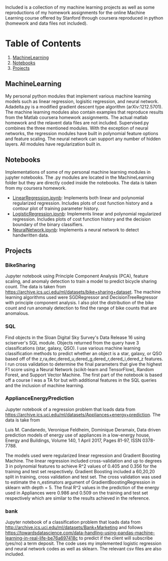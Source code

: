 <!--- # MachineLearning --->
Included is a collection of my machine learning projects as well as some reproductions of my homework assignments for the online Machine Learning course offered by Stanford through coursera reproduced in python (homework and data files not included).   

# Table of Contents 
1. [MachineLearning](#MachineLearning)
2. [Notebooks](#Notebooks)
3. [Projects](#Projects)

## MachineLearning
My personal python modules that implement various machine learning models such as linear regression, logisitic regression, and neural network.  Adadelta.py is a modified gradient descent type algorithm (arXiv:1212.5701). The machine learning modules also contain examples that reproduce results from the Matlab coursera homework assignments. The actual matlab homework and the relavent data files are not included. Supervised.py combines the three mentioned modules. With the exception of neural networks, the regression modules have built in polynomial feature options and feature scaling. The neural network can support any number of hidden layers. All modules have regularization built in.  

## Notebooks 
Implementations of some of my personal machine learning modules in jupyter notebooks. The .py modules are located in the MachineLearning folder but they are directly coded inside the notebooks. 
The data is taken from my coursera homework. 

- <ins>LinearRegression.ipynb</ins>: Implements both linear and polynomial regularized regression. Includes plots of cost function history and a contour plot of training parameter history.
- <ins>LogisticRegression.ipynb</ins>: Implements linear and polynomial regularized regression. Includes plots of cost function history and the decision boundary of the binary classifiers. 
- <ins>NeuralNetwork.ipynb</ins>: Implements a neural network to detect handwritten data. 

## Projects

### BikeSharing 
Jupyter notebook using Principle Component Analysis (PCA), feature scaling, and anomaly detection to train a model to predict bicycle sharing count. The data is taken from https://archive.ics.uci.edu/ml/datasets/bike+sharing+dataset. The machine learning algorithms used were SGDRegressor and DecisionTreeRegressor with principle component analysis. I also plot the distribution of the bike count and run anomaly detection to find the range of bike counts that are anomalous. 

### SQL 
Find objects in the Sloan Digital Sky Survey's Data Release 16 using sciserver's SQL module. Objects returned from the query have 3 classifications (star, galaxy, QSO). I use various machine learning classification methods to predict whether an object is a star, galaxy, or QSO based off of the z,ra,dec,dered_u,dered_g,dered_r,dered_i,dered_z features. I run cross validation to determine the final parameters that give the highest F1 score using a Neural Network (scikit-learn and TensorFlow), Random Forest, and Support Vector Machine. The first part of the notebook is based off a course I was a TA for but with additional features in the SQL queries and the inclusion of machine learning. 

### ApplianceEnergyPrediction
Jupyter notebook of a regression problem that loads data from
https://archive.ics.uci.edu/ml/datasets/Appliances+energy+prediction. The data is take from 

  Luis M. Candanedo, Veronique Feldheim, Dominique Deramaix, Data driven prediction models of energy use of appliances in a low-energy house, Energy and Buildings, Volume 140, 1 April 2017, Pages 81-97, ISSN 0378-7788. 
  
The models used were regularized linear regression and Gradient Boosting Machine. The linear regression included cross-validation and up to degrees 3 in polynomial features to achieve R^2 values of 0.405 and 0.356  for the training and test set respectively. Gradient Boosting included a 60,20,20 split in training, cross validation and test set. The cross validation was used to estimate the n_estimators argument of GradientBoostingRegression in sklearn with depth = 5.  The final R^2 values in the prediction of the energy used in Appliances were 0.986 and 0.509 on the training and test set respectively which are similar to the results achieved in the reference. 

### bank
Jupyter notebook of a classification problem that loads data from http://archive.ics.uci.edu/ml/datasets/Bank+Marketing and follows https://towardsdatascience.com/data-handling-using-pandas-machine-learning-in-real-life-be76a697418c to predict if the client will subscribe (yes/no) a term deposit. The code uses my implemented logistic regression and neural network codes as well as sklearn. The relevant csv files are also included. 

<!---
# Table of Contents
1. [Linear Regression ex1](#Linear-Regression-ex1)
2. [Logistic Regression ex2](#Logistic-Regression-ex2)

## Linear Regression ex1

Objectives

<pre>
 
                                   Part Name |     Score | Feedback
                                   --------- |     ----- | --------
                            Warm-up Exercise |  10 /  10 | Nice work!
           Computing Cost (for One Variable) |  40 /  40 | Nice work!
         Gradient Descent (for One Variable) |  50 /  50 | Nice work!
                       Feature Normalization |   0 /   0 | Nice work!
     Computing Cost (for Multiple Variables) |   0 /   0 | Nice work!
   Gradient Descent (for Multiple Variables) |   0 /   0 | Nice work!
                            Normal Equations |   0 /   0 | Nice work!
                                   --------------------------------
                                             | 100 / 100 | 

</pre>

Sample Plots

<p float="center">
 <img src="https://github.com/vagiedd/MachineLearning-Matlab/blob/main/ex1/A39B530C-8953-450D-9631-6401FF86647B.png" width="50%" height="50%">
 <img src="https://github.com/vagiedd/MachineLearning-Matlab/blob/main/ex1/BD674829-7A17-4EFF-9A70-D3FEA629ABC7.png" width="50%" height="50%">
 
</p>

<p align="center">
 <img src="https://github.com/vagiedd/MachineLearning-Matlab/blob/main/ex1/44F27504-4BD8-4F1D-9BE7-F3B72BEB24C7.png" width="50%" height="50%">
</p>

## Logistic Regression ex2

-->
